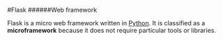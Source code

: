 #Flask
######Web framework

Flask is a micro web framework written in [Python](Python). It is classified as a **microframework** because it does not require particular tools or libraries.
